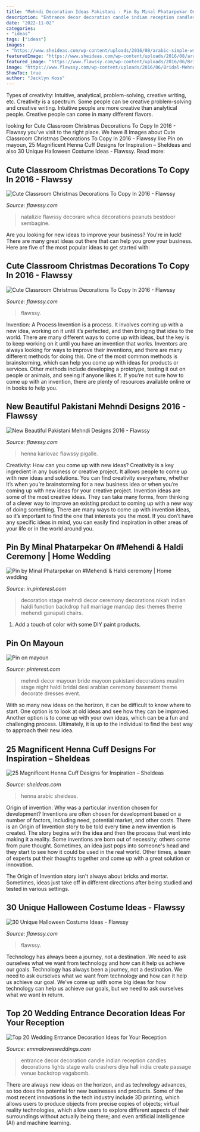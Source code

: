 ```yaml
---
title: "Mehndi Decoration Ideas Pakistani - Pin By Minal Phatarpekar On #mehendi &amp; Haldi Ceremony"
description: "Entrance decor decoration candle indian reception candles decorations lights stage walls crashers diya hall india create passage venue backdrop vagabomb"
date: "2022-11-02"
categories:
- "ideas"
tags: ["ideas"]
images:
- "https://www.sheideas.com/wp-content/uploads/2016/08/arabic-simple-wrist-henna-tattoo-design.jpg"
featuredImage: "https://www.sheideas.com/wp-content/uploads/2016/08/arabic-simple-wrist-henna-tattoo-design.jpg"
featured_image: "https://www.flawssy.com/wp-content/uploads/2016/06/Bridal-Mehndi-Designs-for-Hands.jpg"
image: "https://www.flawssy.com/wp-content/uploads/2016/06/Bridal-Mehndi-Designs-for-Hands.jpg"
ShowToc: true
author: "Jacklyn Koss"
---
```



Types of creativity: Intuitive, analytical, problem-solving, creative writing, etc.
Creativity is a spectrum. Some people can be creative problem-solving and creative writing. Intuitive people are more creative than analytical people. Creative people can come in many different flavors.

	

		
looking for Cute Classroom Christmas Decorations To Copy In 2016 - Flawssy you've visit to the right place. We have 8 Images about Cute Classroom Christmas Decorations To Copy In 2016 - Flawssy like Pin on mayoun, 25 Magnificent Henna Cuff Designs for Inspiration – SheIdeas and also 30 Unique Halloween Costume Ideas - Flawssy. Read more:
		
    
## Cute Classroom Christmas Decorations To Copy In 2016 - Flawssy

<img loading=lazy src="http://flawssy.com/wp-content/uploads/2016/10/Snoopy-Christmas-Door-Decorations.jpg" onerror="this.onerror=null;this.src='https://tse2.mm.bing.net/th?id=OIP.PC8cMlZjyI2UBLZSsQPPugHaJ6&amp;pid=15.1';" alt="Cute Classroom Christmas Decorations To Copy In 2016 - Flawssy">

_Source: flawssy.com_

>natalizie flawssy decorare whca décorations peanuts bestdoor sembagine. 

	

Are you looking for new ideas to improve your business? You're in luck! There are many great ideas out there that can help you grow your business. Here are five of the most popular ideas to get started with:

    
## Cute Classroom Christmas Decorations To Copy In 2016 - Flawssy

<img loading=lazy src="http://flawssy.com/wp-content/uploads/2016/10/Christmas-Reindeer-Classroom-Door-Decorating-Ideas.jpg" onerror="this.onerror=null;this.src='https://tse2.mm.bing.net/th?id=OIP.AkR4CRbxCNJV5vTKjsfI3wHaJ2&amp;pid=15.1';" alt="Cute Classroom Christmas Decorations To Copy In 2016 - Flawssy">

_Source: flawssy.com_

>flawssy. 

	

Invention: A Process
Invention is a process. It involves coming up with a new idea, working on it until it’s perfected, and then bringing that idea to the world. There are many different ways to come up with ideas, but the key is to keep working on it until you have an invention that works. Inventors are always looking for ways to improve their inventions, and there are many different methods for doing this. One of the most common methods is brainstorming, which can help you come up with ideas for products or services. Other methods include developing a prototype, testing it out on people or animals, and seeing if anyone likes it. If you’re not sure how to come up with an invention, there are plenty of resources available online or in books to help you.

    
## New Beautiful Pakistani Mehndi Designs 2016 - Flawssy

<img loading=lazy src="https://www.flawssy.com/wp-content/uploads/2016/06/Bridal-Mehndi-Designs-for-Hands.jpg" onerror="this.onerror=null;this.src='https://tse2.mm.bing.net/th?id=OIP.CLMiSgkedTVodMXxAx71kAHaJ4&amp;pid=15.1';" alt="New Beautiful Pakistani Mehndi Designs 2016 - Flawssy">

_Source: flawssy.com_

>henna karlovac flawssy pigalle. 

	

Creativity: How can you come up with new ideas?
Creativity is a key ingredient in any business or creative project. It allows people to come up with new ideas and solutions. You can find creativity everywhere, whether it’s when you’re brainstorming for a new business idea or when you’re coming up with new ideas for your creative project.
Invention ideas are some of the most creative ideas. They can take many forms, from thinking of a clever way to improve an existing product to coming up with a new way of doing something. There are many ways to come up with invention ideas, so it’s important to find the one that interests you the most. If you don’t have any specific ideas in mind, you can easily find inspiration in other areas of your life or in the world around you.

    
## Pin By Minal Phatarpekar On #Mehendi &amp; Haldi Ceremony | Home Wedding

<img loading=lazy src="https://i.pinimg.com/736x/85/2b/31/852b317487412e4bf718932a3e09ee35.jpg" onerror="this.onerror=null;this.src='https://tse4.mm.bing.net/th?id=OIP.ebAeSSgDJhP62sIzWQwCIwAAAA&amp;pid=15.1';" alt="Pin by Minal Phatarpekar on #Mehendi &amp; Haldi ceremony | Home wedding">

_Source: in.pinterest.com_

>decoration stage mehndi decor ceremony decorations nikah indian haldi function backdrop hall marriage mandap desi themes theme mehendi ganapati chairs. 

	

1. Add a touch of color with some DIY paint products.

    
## Pin On Mayoun

<img loading=lazy src="https://i.pinimg.com/736x/9d/92/ed/9d92ed883bb446a8d09532d36172ee88--wedding-arrangements-wedding-night.jpg" onerror="this.onerror=null;this.src='https://tse3.mm.bing.net/th?id=OIP.y8nwyYx90wGB1AqXWtiyIwHaLH&amp;pid=15.1';" alt="Pin on mayoun">

_Source: pinterest.com_

>mehndi decor mayoun bride mayoon pakistani decorations muslim stage night haldi bridal desi arabian ceremony basement theme decorate dresses event. 

	

With so many new ideas on the horizon, it can be difficult to know where to start. One option is to look at old ideas and see how they can be improved. Another option is to come up with your own ideas, which can be a fun and challenging process. Ultimately, it is up to the individual to find the best way to approach their new idea.

    
## 25 Magnificent Henna Cuff Designs For Inspiration – SheIdeas

<img loading=lazy src="https://www.sheideas.com/wp-content/uploads/2016/08/arabic-simple-wrist-henna-tattoo-design.jpg" onerror="this.onerror=null;this.src='https://tse2.mm.bing.net/th?id=OIP.bCXhZzqvIKhwD2-GUlokeAHaIs&amp;pid=15.1';" alt="25 Magnificent Henna Cuff Designs for Inspiration – SheIdeas">

_Source: sheideas.com_

>henna arabic sheideas. 

	

Origin of invention: Why was a particular invention chosen for development?
Inventions are often chosen for development based on a number of factors, including need, potential market, and other costs. There is an Origin of Invention story to be told every time a new invention is created. The story begins with the idea and then the process that went into making it a reality. 
Some inventions are born out of necessity; others come from pure thought. Sometimes, an idea just pops into someone's head and they start to see how it could be used in the real world. Other times, a team of experts put their thoughts together and come up with a great solution or innovation. 

The Origin of Invention story isn't always about bricks and mortar. Sometimes, ideas just take off in different directions after being studied and tested in various settings.

    
## 30 Unique Halloween Costume Ideas - Flawssy

<img loading=lazy src="https://www.flawssy.com/wp-content/uploads/2016/05/Unique-Scary-Halloween-Costumes.jpg" onerror="this.onerror=null;this.src='https://tse3.mm.bing.net/th?id=OIP.0w8O2mJVVd2ykba_2d0R8gHaKm&amp;pid=15.1';" alt="30 Unique Halloween Costume Ideas - Flawssy">

_Source: flawssy.com_

>flawssy. 

	

Technology has always been a journey, not a destination. We need to ask ourselves what we want from technology and how can it help us achieve our goals.
Technology has always been a journey, not a destination. We need to ask ourselves what we want from technology and how can it help us achieve our goal. We've come up with some big ideas for how technology can help us achieve our goals, but we need to ask ourselves what we want in return.

    
## Top 20 Wedding Entrance Decoration Ideas For Your Reception

<img loading=lazy src="http://emmalovesweddings.com/wp-content/uploads/2018/06/wedding-entrance-decoration-ideas-with-candle-lights.jpg" onerror="this.onerror=null;this.src='https://tse1.mm.bing.net/th?id=OIP.d4HV150MJjCRsa_3tUFoFgHaJ3&amp;pid=15.1';" alt="Top 20 Wedding Entrance Decoration Ideas for Your Reception">

_Source: emmalovesweddings.com_

>entrance decor decoration candle indian reception candles decorations lights stage walls crashers diya hall india create passage venue backdrop vagabomb. 

	

There are always new ideas on the horizon, and as technology advances, so too does the potential for new businesses and products. Some of the most recent innovations in the tech industry include 3D printing, which allows users to produce objects from precise copies of objects; virtual reality technologies, which allow users to explore different aspects of their surroundings without actually being there; and even artificial intelligence (AI) and machine learning.

